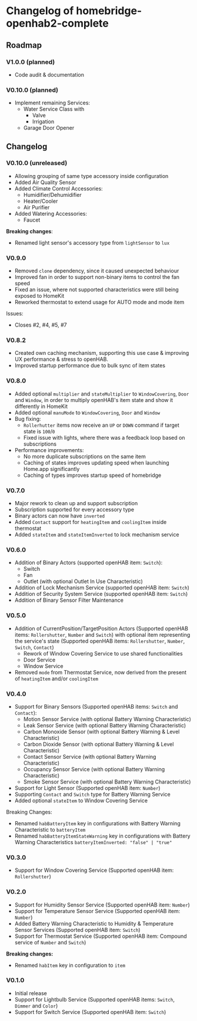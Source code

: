 # Changelog of homebridge-openhab2-complete
## Roadmap
### V1.0.0 (planned)
* Code audit & documentation

### V0.10.0 (planned)
* Implement remaining Services:
  * Water Service Class with
    * Valve
    * Irrigation
  * Garage Door Opener

## Changelog
### V0.10.0 (unreleased)
* Allowing grouping of same type accessory inside configuration
* Added Air Quality Sensor
* Added Climate Control Accessories:
  * Humidifier/Dehumidifier
  * Heater/Cooler
  * Air Purifier
* Added Watering Accessories:
  * Faucet
  
**Breaking changes**:
* Renamed light sensor's accessory type from `lightSensor` to `lux`

### V0.9.0
* Removed `clone` dependency, since it caused unexpected behaviour
* Improved fan in order to support non-binary items to control the fan speed
* Fixed an issue, where not supported characteristics were still being exposed to HomeKit
* Reworked thermostat to extend usage for AUTO mode and mode item

Issues:
* Closes #2, #4, #5, #7

### V0.8.2
* Created own caching mechanism, supporting this use case & improving UX performance & stress to openHAB.
* Improved startup performance due to bulk sync of item states

### V0.8.0
* Added optional `multiplier` and `stateMultiplier` to `WindowCovering`, `Door` and `Window`, in order to multiply openHAB's item state and show it differently in HomeKit
* Added optional `manuMode` to `WindowCovering`, `Door` and `Window`
* Bug fixing:
  * `Rollerhutter` items now receive an `UP` or `DOWN` command if target state is `100`/`0`
  * Fixed issue with lights, where there was a feedback loop based on subscriptions
* Performance improvements:
  * No more duplicate subscriptions on the same item
  * Caching of states improves updating speed when launching Home.app significantly
  * Caching of types improves startup speed of homebridge

### V0.7.0
* Major rework to clean up and support subscription
* Subscription supported for every accessory type
* Binary actors can now have `inverted`
* Added `Contact` support for `heatingItem` and `coolingItem` inside thermostat
* Added `stateItem` and `stateItemInverted` to lock mechanism service

### V0.6.0
* Addition of Binary Actors (supported openHAB item: `Switch`):
  * Switch
  * Fan
  * Outlet (with optional Outlet In Use Characteristic)
* Addition of Lock Mechanism Service (supported openHAB item: `Switch`)
* Addition of Security System Service (supported openHAB item: `Switch`)
* Addition of Binary Sensor Filter Maintenance

### V0.5.0
* Addition of CurrentPosition/TargetPosition Actors (Supported openHAB items: `Rollershutter`, `Number` and `Switch`) with optional item representing the service's state (Supported openHAB items: `Rollershutter`, `Number`, `Switch`, `Contact`)
  * Rework of Window Covering Service to use shared functionalities
  * Door Service
  * Window Service
* Removed `mode` from Thermostat Service, now derived from the present of `heatingItem` and/or `coolingItem`

### V0.4.0
* Support for Binary Sensors (Supported openHAB items: `Switch` and `Contact`):
  * Motion Sensor Service (with optional Battery Warning Characteristic)
  * Leak Sensor Service (with optional Battery Warning Characteristic)
  * Carbon Monoxide Sensor (with optional Battery Warning & Level Characteristic)
  * Carbon Dioxide Sensor (with optional Battery Warning & Level Characteristic)
  * Contact Sensor Service (with optional Battery Warning Characteristic)
  * Occupancy Sensor Service (with optional Battery Warning Characteristic)
  * Smoke Sensor Service (with optional Battery Warning Characteristic)
* Support for Light Sensor (Supported openHAB item: `Number`)
* Supporting `Contact` and `Switch` type for Battery Warning Service
* Added optional `stateItem` to Window Covering Service

Breaking Changes:
* Renamed `habBatteryItem` key in configurations with Battery Warning Characteristic to `batteryItem`
* Renamed `habBatteryItemStateWarning` key in configurations with Battery Warning Characteristics `batteryItemInverted: "false" | "true"`

### V0.3.0
* Support for Window Covering Service (Supported openHAB item: `Rollershutter`)

### V0.2.0
* Support for Humidity Sensor Service (Supported openHAB item: `Number`)
* Support for Temperature Sensor Service (Supported openHAB item: `Number`)
* Added Battery Warning Characteristic to Humidity & Temperature Sensor Services (Supported openHAB item: `Switch`)
* Support for Thermostat Service (Supported openHAB item: Compound service of `Number` and `Switch`)

**Breaking changes:**
* Renamed `habItem` key in configuration to `item`

### V0.1.0
* Initial release
* Support for Lightbulb Service (Supported openHAB items: `Switch`, `Dimmer` and `Color`)
* Support for Switch Service (Supported openHAB item: `Switch`)